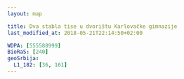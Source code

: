 ```yaml
---
layout: map

title: Dva stabla tise u dvorištu Karlovačke gimnazije
last_modified_at: 2018-05-21T22:14:50+02:00

WDPA: [555588999]
BioRaS: [240]
geoSrbija:
  L1_182: [36, 161]
---
```

